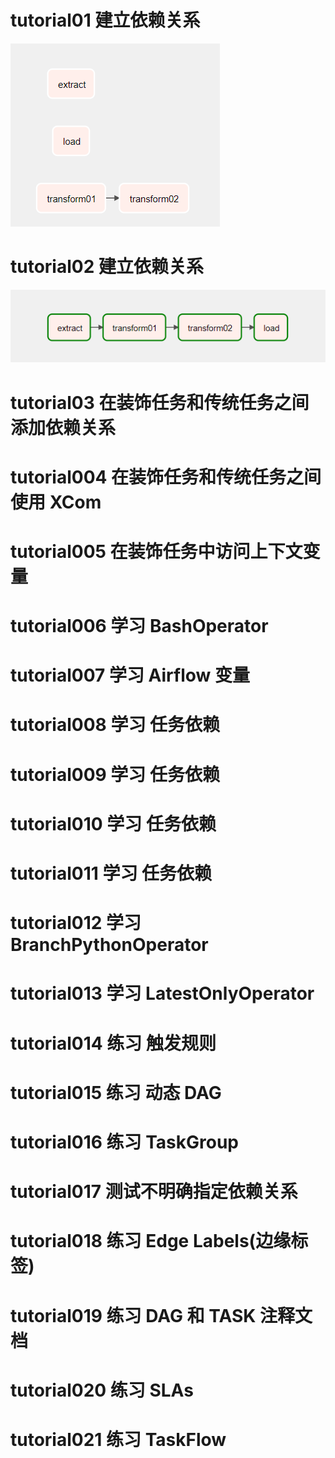 # tutorial01 建立依赖关系
![建立依赖关系](../images/tutorial_taskflow_api_etl_001.png)
# tutorial02 建立依赖关系
![建立依赖关系](../images/tutorial_taskflow_api_etl_002.png)
# tutorial03 在装饰任务和传统任务之间添加依赖关系
# tutorial004 在装饰任务和传统任务之间使用 XCom
# tutorial005 在装饰任务中访问上下文变量
# tutorial006 学习 BashOperator
# tutorial007 学习 Airflow 变量
# tutorial008 学习 任务依赖
# tutorial009 学习 任务依赖
# tutorial010 学习 任务依赖
# tutorial011 学习 任务依赖
# tutorial012 学习 BranchPythonOperator
# tutorial013 学习 LatestOnlyOperator
# tutorial014 练习 触发规则
# tutorial015 练习 动态 DAG
# tutorial016 练习 TaskGroup
# tutorial017 测试不明确指定依赖关系
# tutorial018 练习 Edge Labels(边缘标签)
# tutorial019 练习 DAG 和 TASK 注释文档
# tutorial020 练习 SLAs
# tutorial021 练习 TaskFlow
